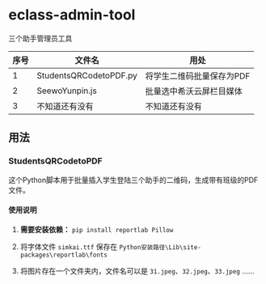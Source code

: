 
# eclass-admin-tool

三个助手管理员工具



| 序号 | 文件名 | 用处 |
| --- | --- | --- |
| 1 | StudentsQRCodetoPDF.py | 将学生二维码批量保存为PDF |
| 2 | SeewoYunpin.js | 批量选中希沃云屏栏目媒体 |
| 3 | 不知道还有没有 | 不知道还有没有 |

## 用法

### StudentsQRCodetoPDF

这个Python脚本用于批量插入学生登陆三个助手的二维码，生成带有班级的PDF文件。

#### 使用说明

1. **需要安装依赖：**
`pip install reportlab Pillow`

2. 将字体文件 `simkai.ttf` 保存在 `Python安装路径\Lib\site-packages\reportlab\fonts`

3. 将图片存在一个文件夹内，文件名可以是 `31.jpeg`、`32.jpeg`、`33.jpeg` ......


